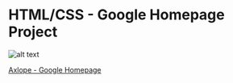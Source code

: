# HTML/CSS - Google Homepage Project

![alt text](https://github.com/Axlope/google_homepage/blob/master/google-homepage.png)

<p><a href="https://axlope.github.io/google-homepage/">Axlope - Google Homepage</a><p>


